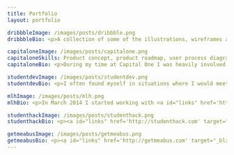 ```yaml
---
title: Portfolio
layout: portfolio

dribbbleImage: /images/posts/dribbble.png
dribbbleBio: <p>A collection of some of the illustrations, wireframes and concepts that I've created and shared with the <a id="links" href='http://dribbble.com/syeef' target="_blank">Dribbble</a> commmunity. I'm always open to getting feedback and learning what I can improve, but kudos is also always greatly appreciated.</p>

capitaloneImage: /images/posts/capitalone.png
capitaloneSkills: Product concept, product roadmap, user process diagram, accessibility, interaction design, visual design, icon design
capitaloneBio: <p>During my time at Capital One I was heavily involved with the conception, ideation, user understanding and execution of their mobile app, for both the Android and iOS platform. The <a id="links" href='http://capitalone.co.uk/app' target="_blank">app</a> is used by customers to service their credit cards by viewing transactions, making payments and address issues with their account.</p><p><a id="links" href='/portfolio/capitalone.html' target="_blank">Read more...</a></p>

studentdevImage: /images/posts/studentdev.png
studentdevBio: <p>I often found myself in situations where I would meet people who were really excited and motivated to play with and learn a new technology but couldn’t find any good resources to initially get started.</p> <p><a id="links" href='http://studentdev.io' target="_blank">StudentDev</a> is a small project I worked on to try to change this. It's a collection of resources to help someone learn a new technology, sharpen their design skills and even find a local meet up group.</p><p>Today it is open to anyone to contribute towards, and I'm always looking to expand the collection with newer and more relevant material.</p>

mlhImage: /images/posts/mlh.png
mlhBio: <p>In March 2014 I started working with <a id="links" href='https://twitter.com/jna_sh' target="_blank">Joe Nash</a>, <a id="links" href='https://twitter.com/tfogo' target="_blank">Tim Fogarty</a> and <a id="links" href='http://bilaw.al' target="_blank">Bilawal Hameed</a> on a project to help build a thriving student hackathon community in the EU. <a id="links" href='https://twitter.com/SwiftAlphaOne' target="_blank">Mike Swift</a> and <a id="links" href='https://twitter.com/jonmarkgo' target="_blank">Jon Gottfried</a> were also trying to solve a similar problem in North America. A couple of phone calls, emails and deliberation sessions later, we are all now helping grow the global student hackathon community. Today <a id="links" href='https://mlh.io' target="_blank">Major League Hacking</a> helps support over 65,000 students and 200+ events and has a strong 10+ full time team behind it.</p> <p>MLH exposed me to and gave me experience working with at a startup from the earliest stages all the way through to our current huge growth. The time spent has been well worth the positive impact and growth of the student hacker community.</p>

studenthackImage: /images/posts/studenthack.png
studenthackBio: <p><a id="links" href='http://studenthack.com' target="_blank">StudentHack</a> was the first event I ever organised, and introduced me to a community I've since fallen in love with. I oversaw a fundraising campaign that raised £9,000 ($15,000) from Capital One, AutoTrader, GitHub and others for the operations of the hackathon, exceeding budgetary goals by 30%. Since the first event in February 2014, I also helped organise the October 2014 with my Co-Founder <a id="links" href='http://bilaw.al' target="_blank">Bilawal Hameed</a>.</p>

getmeabusImage: /images/posts/getmeabus.png
getmeabusBio: <p><a id="links" href='http://getmeabus.com' target="_blank">Get Me a Bus</a> was a project developed by <a id="links" href='http://danwilson.co' target="_blank">Danny Wilson</a> and myself. After using the bus for a while I became frustrated that I wasn't able to easily find out when the buses were departing. Of course this problem had already been solved by others but I found their solutions to be either poor and outdated, or I had to pay for an app that wouldn't even guarantee full coverage!</p> <p>This is where <a id="links" href='http://getmeabus.com' target="_blank">getmeabus.com</a> steps in. It simply locates you and plots all the nearby bus stops, then with a click of a bus stop it display the departure times. The service currently only supports the UK.</p>
---
```

